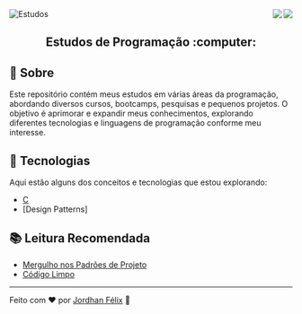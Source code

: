 <img alt="Estudos" src="https://user-images.githubusercontent.com/46610114/118693618-9a594b80-b7e1-11eb-826b-a06c125022c9.png" />

<a href="https://badges.pufler.dev">
<img align="right" src="https://badges.pufler.dev/visits/jordhanfelix/estudos">
</a> 
<a href="https://opensource.org/licenses/MIT">
<img align="right" src="https://img.shields.io/npm/l/express">
</a>

<br/>

<h2 align="center">
  Estudos de Programação :computer:
</h2>

## :page_facing_up: Sobre

Este repositório contém meus estudos em várias áreas da programação, abordando diversos cursos, bootcamps, pesquisas e pequenos projetos. O objetivo é aprimorar e expandir meus conhecimentos, explorando diferentes tecnologias e linguagens de programação conforme meu interesse.

## :wrench: Tecnologias

Aqui estão alguns dos conceitos e tecnologias que estou explorando:

- [C](https://github.com/JordhanFelix/estudos/tree/main/C)
- [Design Patterns]

## :books: Leitura Recomendada

- [Mergulho nos Padrões de Projeto](https://refactoring.guru/pt-br/design-patterns/book) 
- [Código Limpo](https://www.amazon.com.br/C%C3%B3digo-limpo-Robert-C-Martin/dp/8576082675/) 


---

Feito com :heart: por [Jordhan Félix](https://github.com/JordhanFelix) :wave:
